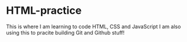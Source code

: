 # HTML-practice
This is where I am learning to code HTML, CSS and JavaScript
I am also using this to pracite building Git and Github stuff!
